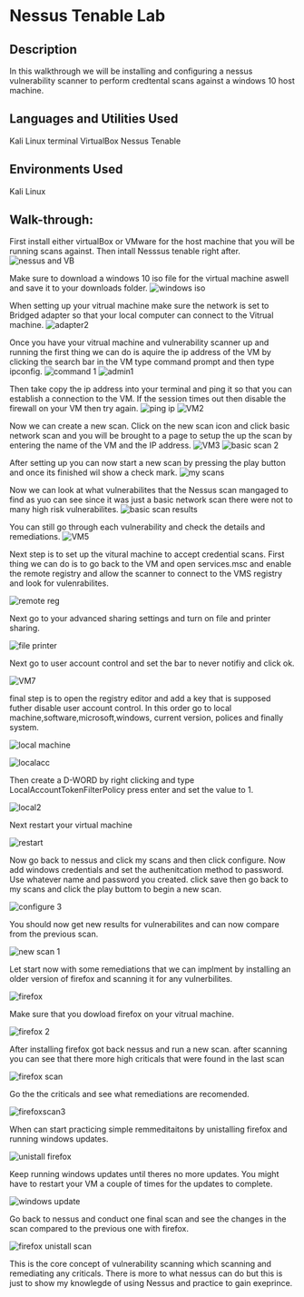 <h1>Nessus Tenable Lab </h1>
<h2>Description</h2>

In this walkthrough we will be installing and configuring a nessus vulnerability scanner to perform credtental scans against a windows 10 host machine.



<h2>Languages and Utilities Used</h2>
Kali Linux terminal VirtualBox Nessus Tenable


<h2>Environments Used </h2>
Kali Linux


<h2> Walk-through:</h2>


First install either virtualBox or VMware for the host machine that you will be running scans against. Then intall Nesssus tenable right after.
![nessus and VB](https://github.com/Donjon3000/NessusTenableLab/assets/140426313/e9b89860-b752-47bb-a294-f096ad7343ab)

Make sure to download a windows 10 iso file for the virtual machine aswell and save it to your downloads folder.
![windows iso](https://github.com/Donjon3000/NessusTenableLab/assets/140426313/b43d5e41-098f-4bf3-9d70-89d8611ab26d)

When setting up your vitrual machine make sure the network is set to Bridged adapter so that your local computer can connect to the Vitrual machine.
![adapter2](https://github.com/Donjon3000/NessusTenableLab/assets/140426313/bafc64b2-90d9-40e0-b214-3ca473de1f34)

Once you have your vitrual machine and vulnerability scanner up and running the first thing we can do is aquire the ip address of the VM by clicking the search bar in the VM type command prompt and then type ipconfig.
![command 1](https://github.com/Donjon3000/NessusTenableLab/assets/140426313/6485d4b2-c88e-4a27-a36e-68d2e1fadfb5)
![admin1](https://github.com/Donjon3000/NessusTenableLab/assets/140426313/9e23e946-109f-4d46-9a4a-306aa088ed14)

Then take copy the ip address into your terminal and ping it so that you can establish a connection to the VM. If the session times out then disable the firewall on your VM then try again.
![ping ip](https://github.com/Donjon3000/NessusTenableLab/assets/140426313/1194b428-b065-4c88-bb42-685682474a75)
![VM2](https://github.com/Donjon3000/NessusTenableLab/assets/140426313/10d4d9bd-3726-4386-8856-49dea4bb2eff)

Now we can create a new scan. Click on the new scan icon and click basic network scan and you will be brought to a page to setup the up the scan by entering the name of the VM and the IP address.
![VM3](https://github.com/Donjon3000/NessusTenableLab/assets/140426313/48cee500-aeab-4bd8-9dd7-64e7c6748e35)
![basic scan 2](https://github.com/Donjon3000/NessusTenableLab/assets/140426313/9445aa8f-897f-44e1-bdf0-371c3ca68402)

After setting up you can now start a new scan by pressing the play button and once its finished wil show a check mark.
![my scans](https://github.com/Donjon3000/NessusTenableLab/assets/140426313/b3b865c2-bd85-493e-aebb-e11361d38347)

Now we can look at what vulnerabilites that the Nessus scan mangaged to find as yuo can see since it was just a basic network scan there were not to many high risk vulnerabilites. 
![basic scan results](https://github.com/Donjon3000/NessusTenableLab/assets/140426313/f3031348-5535-4d2e-9b4e-00cc630c9501)

You can still go through each vulnerability and check the details and remediations. 
![VM5](https://github.com/Donjon3000/NessusTenableLab/assets/140426313/67bc9512-62a9-43d6-9fc8-4685febb8100)

 Next step is to set up the vitural machine to accept credential scans. First thing we can do is to go back to the VM and open services.msc and enable the remote registry and allow the scanner to connect to the VMS registry and look for vulenrabilites.

![remote reg](https://github.com/Donjon3000/NessusTenableLab/assets/140426313/afeb074c-2aa1-45b7-b764-a77e9f641ede)

Next go to your advanced sharing settings and turn on file and printer sharing.

![file printer](https://github.com/Donjon3000/NessusTenableLab/assets/140426313/36f7c7be-c387-4a6f-be27-b49903bc9413)

Next go to user account control and set the bar to never notifiy and click ok.

![VM7](https://github.com/Donjon3000/NessusTenableLab/assets/140426313/7768fc73-f0d6-4950-b023-d4861960f156)

final step is to open the registry editor and add a key that is supposed futher disable user account control. In this order go to local machine,software,microsoft,windows, current version, polices and finally system.

![local machine](https://github.com/Donjon3000/NessusTenableLab/assets/140426313/e1440194-fa3f-47c2-a400-0479d6b87b16)

![localacc](https://github.com/Donjon3000/NessusTenableLab/assets/140426313/da08c8f6-d324-480a-9364-3dda13401400)

Then create a D-WORD by right clicking and type LocalAccountTokenFilterPolicy press enter and set the value to 1.

![local2](https://github.com/Donjon3000/NessusTenableLab/assets/140426313/acbcca9b-edf5-4ba2-b1ed-0270eeda8578)

Next restart your virtual machine

![restart](https://github.com/Donjon3000/NessusTenableLab/assets/140426313/189e4744-2518-4cf2-a878-efd275503908)

Now go back to nessus and click my scans and then click configure. Now add windows credentials and set the authenitcation method to password. Use whatever name and password you created. click save then go back to my scans and click the play buttom to begin a new scan.

![configure 3](https://github.com/Donjon3000/NessusTenableLab/assets/140426313/5227aded-36b4-4bae-b12e-c9280dcae16f)

You should now get new results for vulnerabilites and can now compare from the previous scan.

![new scan 1](https://github.com/Donjon3000/NessusTenableLab/assets/140426313/8c1bede5-7a45-4829-a685-004b20a4cb0b)

Let start now with some remediations that we can implment by installing an older version of firefox and scanning it for any vulnerbilites.

![firefox](https://github.com/Donjon3000/NessusTenableLab/assets/140426313/cf0d586d-68ed-47d1-97ba-19724ac82043)

Make sure that you dowload firefox on your vitrual machine.

![firefox 2](https://github.com/Donjon3000/NessusTenableLab/assets/140426313/5b4599b2-5992-458c-80f7-a8ec68d39c97)

After installing firefox got back nessus and run a new scan. after scanning you can see that there more high criticals that were found in the last scan 

![firefox scan](https://github.com/Donjon3000/NessusTenableLab/assets/140426313/eddc2e27-d40d-4391-803e-3e1be67cc71b)

Go the the criticals and see what remediations are recomended.

![firefoxscan3](https://github.com/Donjon3000/NessusTenableLab/assets/140426313/595b7941-e871-4bef-bcdb-1559892d9d75)

When can start practicing simple remmeditaitons by unistalling firefox and running windows updates. 

![unistall firefox](https://github.com/Donjon3000/NessusTenableLab/assets/140426313/566808fb-27d7-4d5e-abcb-6655e529b24b)

Keep running windows updates until theres no more updates. You might have to restart your VM a couple of times for the updates to complete.

![windows update](https://github.com/Donjon3000/NessusTenableLab/assets/140426313/489a5f79-121d-47fa-b202-3ae6332dd0f2)

Go back to nessus and conduct one final scan and see the changes in the scan compared to the previous one with firefox.  

![firefox unistall scan](https://github.com/Donjon3000/NessusTenableLab/assets/140426313/c8d5755b-95ff-4ec3-9a36-6634332b18e3)

This is the core concept of vulnerability scanning which scanning and remediating any criticals. There is more to what nessus can do but this is just to show my knowlegde of using Nessus and practice to gain exeprince. 






